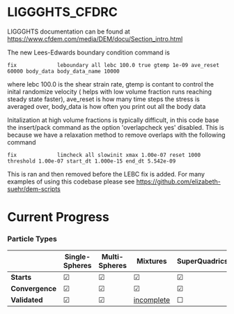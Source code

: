 # LIGGGHTS_CFDRC
LIGGGHTS documentation can be found at https://www.cfdem.com/media/DEM/docu/Section_intro.html

The new Lees-Edwards boundary condition command is
```
fix             leboundary all lebc 100.0 true gtemp 1e-09 ave_reset 60000 body_data body_data_name 10000
```
where lebc 100.0 is the shear strain rate, gtemp is contant to control the inital randomize velocity ( helps with low volume fraction runs reaching steady state faster), ave_reset is how many time steps the stress is averaged over, body_data is how often you print out all the body data


Initalization at high volume fractions is typically difficult, in this code base the insert/pack command as the option 'overlapcheck yes' disabled. This is because we have a relaxation method to remove overlaps with the following command
```
fix             limcheck all slowinit xmax 1.00e-07 reset 1000 threshold 1.00e-07 start_dt 1.000e-15 end_dt 5.542e-09
```

This is ran and then removed before the LEBC fix is added. For many examples of using this codebase please see https://github.com/elizabeth-suehr/dem-scripts


# Current Progress
### Particle Types
|            | Single-Spheres | Multi-Spheres | Mixtures | SuperQuadrics |
|   -        | -------------  | ------------- | -------  | ------------- |
| **Starts** |     &#9745;    |     &#9745;   | &#9745;  |     &#9745;   |
| **Convergence** |     &#9745;    |     &#9745;   | &#9745;  |     &#9745;   |
| **Validated** |     &#9745;    |      &#9745;   | [incomplete](#mixture)  |    &#9744;    |





